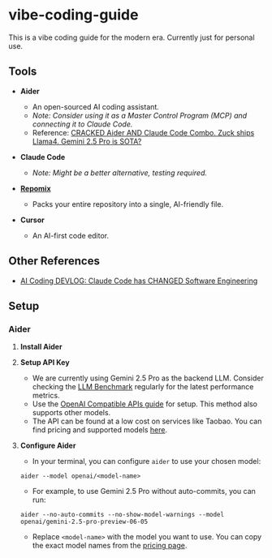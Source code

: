# vibe-coding-guide

This is a vibe coding guide for the modern era. Currently just for personal use.

## Tools

-   **Aider**
    -   An open-sourced AI coding assistant.
    -   *Note: Consider using it as a Master Control Program (MCP) and connecting it to Claude Code.*
    -   Reference: [CRACKED Aider AND Claude Code Combo. Zuck ships Llama4. Gemini 2.5 Pro is SOTA?](https://www.youtube.com/watch?v=QzZ97noEapA)

-   **Claude Code**
    -   *Note: Might be a better alternative, testing required.*

-   **[Repomix](https://github.com/yamadashy/repomix)**
    -   Packs your entire repository into a single, AI-friendly file.

-   **Cursor**
    -   An AI-first code editor.

## Other References

-   [AI Coding DEVLOG: Claude Code has CHANGED Software Engineering](https://www.youtube.com/watch?v=d-SyGA0Avtw)

## Setup

### Aider

1.  **Install Aider**

2.  **Setup API Key**
    -   We are currently using Gemini 2.5 Pro as the backend LLM. Consider checking the [LLM Benchmark](https://artificialanalysis.ai/) regularly for the latest performance metrics.
    -   Use the [OpenAI Compatible APIs guide](https://aider.chat/docs/llms/openai-compat.html) for setup. This method also supports other models.
    -   The API can be found at a low cost on services like Taobao. You can find pricing and supported models [here](https://www.chataiapi.com/pricing).

3.  **Configure Aider**
    -   In your terminal, you can configure `aider` to use your chosen model:

      ```shell
      aider --model openai/<model-name>
      ```

    -   For example, to use Gemini 2.5 Pro without auto-commits, you can run:

      ```shell
      aider --no-auto-commits --no-show-model-warnings --model openai/gemini-2.5-pro-preview-06-05
      ```

    -   Replace `<model-name>` with the model you want to use. You can copy the exact model names from the [pricing page](https://www.chataiapi.com/pricing).
